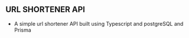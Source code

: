 ## URL SHORTENER API

- A simple url shortener API built using Typescript and postgreSQL and Prisma
